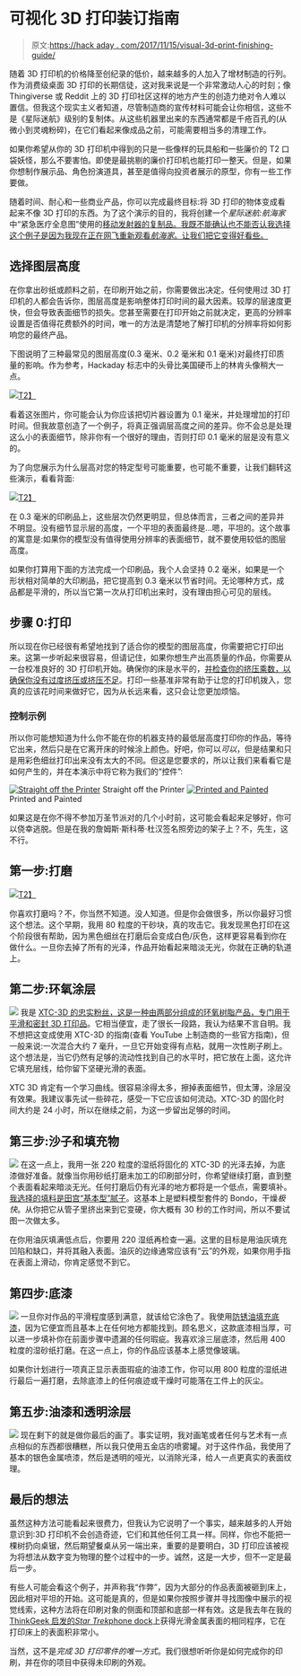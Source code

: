 # 可视化 3D 打印装订指南

> 原文:[https://hack aday . com/2017/11/15/visual-3d-print-finishing-guide/](https://hackaday.com/2017/11/15/visual-3d-print-finishing-guide/)

随着 3D 打印机的价格降至创纪录的低价，越来越多的人加入了增材制造的行列。作为消费级桌面 3D 打印的长期信徒，这对我来说是一个非常激动人心的时刻；像 Thingiverse 或 Reddit 上的 3D 打印社区这样的地方产生的创造力绝对令人难以置信。但我这个现实主义者知道，尽管制造商的宣传材料可能会让你相信，这些不是《星际迷航》级别的复制体。从这些机器里出来的东西通常都是千疮百孔的(从微小到灵魂粉碎)，在它们看起来像成品之前，可能需要相当多的清理工作。

如果你希望从你的 3D 打印机中得到的只是一些像样的玩具船和一些廉价的 T2 口袋妖怪，那么不要害怕。即使是最挑剔的廉价打印机也能打印一整天。但是，如果你想制作展示品、角色扮演道具，甚至是值得向投资者展示的原型，你有一些工作要做。

随着时间、耐心和一些商业产品，你可以完成最终目标:将 3D 打印的物体变成看起来不像 3D 打印的东西。为了这个演示的目的，我将创建一个*星际迷航:航海家* 中“紧急医疗全息图”使用的[移动发射器的复制品。我既不能确认也不能否认我选择这个例子是因为我现在正在网飞重新观看*航海家*。让我们把它变得好看些。](http://memory-alpha.wikia.com/wiki/Mobile_emitter)

## 选择图层高度

在你拿出砂纸或颜料之前，在印刷开始之前，你需要做出决定。任何使用过 3D 打印机的人都会告诉你，图层高度是影响整体打印时间的最大因素。较厚的层速度更快，但会导致表面细节的损失。您甚至需要在打印开始之前就决定，更高的分辨率设置是否值得花费额外的时间，唯一的方法是清楚地了解打印机的分辨率将如何影响您的最终产品。

下图说明了三种最常见的图层高度(0.3 毫米、0.2 毫米和 0.1 毫米)对最终打印质量的影响。作为参考，Hackaday 标志中的头骨比美国硬币上的林肯头像稍大一点。

[![](../Images/ffd68db5a51a01e57f60f6ee915836a5.png)T2】](https://hackaday.com/wp-content/uploads/2017/11/layer_demo.png)

看着这张图片，你可能会认为你应该把切片器设置为 0.1 毫米，并处理增加的打印时间。但我故意创造了一个例子，将真正强调层高度之间的差异。你不会总是处理这么小的表面细节，除非你有一个很好的理由，否则打印 0.1 毫米的层是没有意义的。

为了向您展示为什么层高对您的特定型号可能重要，也可能不重要，让我们翻转这些演示，看看背面:

[![](../Images/6ad6609d6c0e8b48ae2901e104d3badb.png)T2】](https://hackaday.com/wp-content/uploads/2017/11/layer_demo_back1.png)

在 0.3 毫米的印刷品上，这些层次仍然更明显，但总体而言，三者之间的差异并不明显。没有细节显示层的高度，一个平坦的表面最终是…嗯，平坦的。这个故事的寓意是:如果你的模型没有值得使用分辨率的表面细节，就不要使用较低的图层高度。

如果你打算用下面的方法完成一个印刷品，我个人会坚持 0.2 毫米，如果是一个形状相对简单的大印刷品，把它提高到 0.3 毫米以节省时间。无论哪种方式，成品都是平滑的，所以当它第一次从打印机出来时，没有理由担心可见的层线。

## 步骤 0:打印

所以现在你已经很有希望地找到了适合你的模型的图层高度，你需要把它打印出来。这第一步听起来很容易，但请记住，如果你想生产出高质量的作品，你需要从一台校准良好的 3D 打印机开始。确保你的床是水平的，[并检查你的挤压乘数，以确保你没有过度挤压或挤压不足](https://hackaday.com/2016/01/27/3d-printer-tool-set-your-extruder-steps-with-ease/)。打印一些基准非常有助于让您的打印机拨入，您真的应该花时间来做好它，因为从长远来看，这只会让您更加烦恼。

### 控制示例

所以你可能想知道为什么你不能在你的机器支持的最低层高度打印你的作品，等待它出来，然后只是在它离开床的时候涂上颜色。好吧，你可以*可以*，但是结果和只是用彩色细丝打印出来没有太大的不同。但这是您要求的，所以让我们来看看它是如何产生的，并在本演示中将它称为我们的“控件”:

 [![Straight off the Printer](../Images/0241d589b0ce8c4a7174d15f95f87916.png "emh_start")](https://i0.wp.com/hackaday.com/wp-content/uploads/2017/11/emh_start.jpg?ssl=1) Straight off the Printer [![Printed and Painted](../Images/01b1e26674d7d7fb22738417e61eb76f.png "emh_control")](https://i0.wp.com/hackaday.com/wp-content/uploads/2017/11/emh_control.jpg?ssl=1) Printed and Painted

如果这是在你不得不参加万圣节派对的几个小时前，这可能会看起来足够好，你可以侥幸逃脱。但是在我的詹姆斯·斯科蒂·杜汉签名照旁边的架子上？不，先生，这不行。

## 第一步:打磨

[![](../Images/668adf63d80d120f755e41ed28dbd7f7.png)T2】](https://hackaday.com/wp-content/uploads/2017/11/emh_sanded.jpg)

你喜欢打磨吗？不，你当然不知道。没人知道。但是你会做很多，所以你最好习惯这个想法。这个早期，我用 80 粒度的干砂块，真的攻击它。我发现黑色打印在这个阶段很有帮助，因为黑色细丝在打磨后会变成白色/灰色，这样更容易看到你在做什么。一旦你去掉了所有的光泽，作品开始看起来暗淡无光，你就在正确的轨道上。

## 第二步:环氧涂层

[![](../Images/03a2305a2463637baacf957c60ccf5aa.png)](https://hackaday.com/wp-content/uploads/2017/11/emh_xtc.jpg) 我是 [XTC-3D 的忠实粉丝，这是一种由两部分组成的环氧树脂产品，专门用于平滑和密封 3D 打印品](https://www.smooth-on.com/product-line/xtc-3d/)。它相当便宜，走了很长一段路，我认为结果不言自明。我不想把这变成使用 XTC-3D 的指南(查看 YouTube 上制造商的一些官方指南)，但一般来说:一次混合大约 7 毫升，一旦它开始变得有点粘，就用一次性刷子刷上。这个想法是，当它仍然有足够的流动性找到自己的水平时，把它放在上面，这允许它填充层线，给你留下坚硬光滑的表面。

XTC 3D 肯定有一个学习曲线。很容易涂得太多，擦掉表面细节，但太薄，涂层没有效果。我建议事先试一些碎花，感受一下它应该如何流动。XTC-3D 的固化时间大约是 24 小时，所以在继续之前，为这一步留出足够的时间。

## 第三步:沙子和填充物

[![](../Images/83a5ba1a2383bd9915eb6461ddbe59e6.png)](https://hackaday.com/wp-content/uploads/2017/11/emh_filled.jpg) 在这一点上，我用一张 220 粒度的湿纸将固化的 XTC-3D 的光泽去掉，为底漆做好准备。就像当你用砂纸打磨未加工的印刷部分时，你希望继续打磨，直到整个表面看起来暗淡无光。任何打磨后仍有光泽的地方都将是一个低点，需要填补。[我选择的填料是田宫“基本型”腻子](https://www.tamiyausa.com/items/paints-finishes-60/tamiya-maintenance-material-62000/putty-87053)。这基本上是塑料模型套件的 Bondo，干燥*极快*。从你把它从管子里挤出来到它变硬，你大概有 30 秒的工作时间，所以不要试图一次做太多。

在你用油灰填满低点后，你要用 220 湿纸再检查一遍。这里的目标是用油灰填充凹陷和缺口，并将其融入表面。油灰的边缘通常应该有“云”的外观，如果你用手指在表面上滑动，你肯定感觉不到它。

## 第四步:底漆

[![](../Images/4df2efdfe1027b1d0058a4b8a311eff1.png)](https://hackaday.com/wp-content/uploads/2017/11/emh_primed.jpg) 一旦你对作品的平滑程度感到满意，就该给它涂色了。我使用[防锈油填充底漆](https://www.rustoleum.com/product-catalog/consumer-brands/auto/primers/filler-primer-spray)，因为它便宜而且基本上在任何地方都能找到。顾名思义，这款底漆相当厚，可以进一步填补你在前面步骤中遗漏的任何瑕疵。我喜欢涂三层底漆，然后用 400 粒度的湿砂纸打磨。在这一点上，你的作品应该基本上感觉像玻璃。

如果你计划进行一项真正显示表面瑕疵的油漆工作，你可以用 800 粒度的湿纸进行最后一遍打磨，去除底漆上的任何痕迹或干燥时可能落在工件上的灰尘。

## 第五步:油漆和透明涂层

[![](../Images/3d697f5d486e771c741d92199004cf1e.png)](https://hackaday.com/wp-content/uploads/2017/11/emh_finished.jpg) 现在剩下的就是做你最后的画了。事实证明，我对画笔或者任何与艺术有一点点相似的东西都很糟糕，所以我只使用五金店的喷雾罐。对于这件作品，我使用了基本的银色金属喷漆，然后是透明的哑光，以消除光泽，给人一点更真实的表面纹理。

## 最后的想法

虽然这种方法可能看起来很费力，但我认为它说明了一个事实，越来越多的人开始意识到:3D 打印机不会创造奇迹，它们和其他任何工具一样。同样，你也不能把一棵树扔向桌锯，然后期望餐桌从另一端出来，重要的是要明白，3D 打印应该被视为将想法从数字变为物理的整个过程中的一步。诚然，这是一大步，但不一定是最后一步。

有些人可能会看这个例子，并声称我“作弊”，因为大部分的作品表面被砸到床上，因此相对平坦的开始。这可能是真的，但是如果你按照步骤并寻找图像中展示的视觉线索，这种方法将在印刷对象的侧面和顶部和底部一样有效。这是我去年在我的 [ThinkGeek 启发的*Star Trek*phone dock](https://hackaday.com/2016/11/16/star-trek-phone-dock-might-as-well-be-from-picards-night-stand/)上获得光滑金属表面的相同程序，它在打印床上的表面积非常小。

当然，这不是*完成 3D 打印零件的唯一方式*。我们很想听听你是如何完成你的印刷，并在你的项目中获得未印刷的外观。
